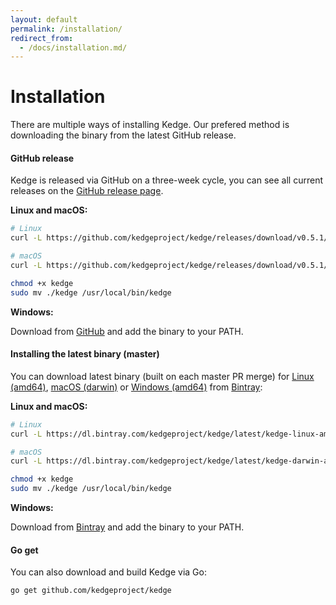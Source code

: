 ```yaml
---
layout: default
permalink: /installation/
redirect_from: 
  - /docs/installation.md/
---
```


# Installation

There are multiple ways of installing Kedge. Our prefered method is downloading the binary from the latest GitHub release.


#### GitHub release

Kedge is released via GitHub on a three-week cycle, you can see all current releases on the [GitHub release page](https://github.com/kedgeproject/kedge/releases).

__Linux and macOS:__

```sh
# Linux
curl -L https://github.com/kedgeproject/kedge/releases/download/v0.5.1/kedge-linux-amd64 -o kedge

# macOS
curl -L https://github.com/kedgeproject/kedge/releases/download/v0.5.1/kedge-darwin-amd64 -o kedge

chmod +x kedge
sudo mv ./kedge /usr/local/bin/kedge
```

__Windows:__

Download from [GitHub](https://github.com/kedgeproject/kedge/releases/download/v0.5.1/kedge-windows-amd64.exe) and add the binary to your PATH.


#### Installing the latest binary (master)

You can download latest binary (built on each master PR merge) for [Linux (amd64)][Bintray Latest Linux], [macOS (darwin)][Bintray Latest macOS] or [Windows (amd64)][Bintray Latest Windows] from [Bintray](https://bintray.com):

__Linux and macOS:__

```sh
# Linux 
curl -L https://dl.bintray.com/kedgeproject/kedge/latest/kedge-linux-amd64 -o kedge

# macOS
curl -L https://dl.bintray.com/kedgeproject/kedge/latest/kedge-darwin-amd64 -o kedge

chmod +x kedge
sudo mv ./kedge /usr/local/bin/kedge
```

__Windows:__

Download from [Bintray](https://dl.bintray.com/kedgeproject/kedge/latest/kedge-windows-amd64.exe) and add the binary to your PATH.

#### Go get

You can also download and build Kedge via Go:

```sh
go get github.com/kedgeproject/kedge
```

[Bintray Latest Linux]:https://dl.bintray.com/kedgeproject/kedge/latest/kedge-linux-amd64
[Bintray Latest macOS]:https://dl.bintray.com/kedgeproject/kedge/latest/kedge-darwin-amd64
[Bintray Latest Windows]:https://dl.bintray.com/kedgeproject/kedge/latest/kedge-windows-amd64.exe
